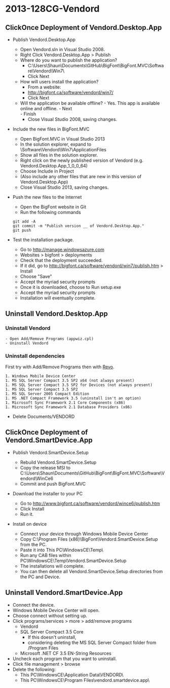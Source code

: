 # 2013-128CG-Vendord

## ClickOnce Deployment of Vendord.Desktop.App

- Publish Vendord.Desktop.App
	- Open Vendord.sln in Visual Studio 2008.
	- Right Click Vendord.Desktop.App > Publish
	- Where do you want to publish the application?
		- C:\Users\Shaun\Documents\GitHub\BigFont\BigFont.MVC\Software\Vendord\Win7\
		- Click Next
	- How will users install the application? 
		- From a website: 
		- http://bigfont.ca/software/vendord/win7/
		- Click Next
  - Will the application be available offline?
		- Yes. This app is available online and offline.
		- Next   
		- Finish
	- Close Visual Studio 2008, saving changes.

- Include the new files in BigFont.MVC
	- Open BigFont.MVC in Visual Studio 2013
	- In the solution explorer, expand to \Software\Vendord\Win7\ApplicationFiles
	- Show all files in the solution explorer.
	- Right click on the newly published version of Vendord (e.g. Vendord.Desktop.App_1_0_0_64) 
	- Choose Include in Project
	- (Also include any other files that are new in this version of Vendord.Desktop.App)	
	- Close Visual Studio 2013, saving changes.

- Push the new files to the Internet
	- Open the BigFont website in Git
	- Run the following commands
	
	```
	git add -A
	git commit -m "Publish version __ of Vendord.Desktop.App."
	git push
	```
	
- Test the installation package.
	- Go to http://manage.windowsazure.com	
	- Websites > bigfont > deployments
	- Check that the deployment succeeded.
	- If it did, go to http://bigfont.ca/software/vendord/win7/publish.htm > Install
	- Choose "Save"
	- Accept the myriad security prompts
	- Once it is downloaded, choose to Run setup.exe
	- Accept the myriad security prompts
	- Installation will eventually complete.

## Uninstall Vendord.Desktop.App

### Uninstall Vendord

	- Open Add/Remove Programs (appwiz.cpl)
	- Uninstall Vendord

### Uninstall dependencies

First try with Add/Remove Programs then with [Revo](http://www.revouninstaller.com/).

	1. Windows Mobile Device Center
	1. MS SQL Server Compact 3.5 SP2 x64 (not always present)
	1. MS SQL Server Compact 3.5 SP2 for Devices (not always present)
	1. MS SQL Server Compact 3.5 SP2
	1. MS SQL Server 2005 Compact Edition
	1. MS .NET Compact Framework 3.5 (uninstall isn't an option)
	1. Microsoft Sync Framework 2.1 Core Components (x86)
	1. Microsoft Sync Framework 2.1 Database Providers (x86)

- Delete Documents/VENDORD

## ClickOnce Deployment of Vendord.SmartDevice.App

- Publish Vendord.SmartDevice.Setup
	- Rebuild Vendord.SmartDevice.Setup
	- Copy the release MSI to C:\Users\Shaun\Documents\GitHub\BigFont\BigFont.MVC\Software\Vendord\WinCe6
	- Commit and push BigFont.MVC

- Download the installer to your PC
	- Go to http://www.bigfont.ca/software/vendord/wince6/publish.htm
	- Click Install
	- Run it.

- Install on device
	- Connect your device through Windows Mobile Device Center
	- Copy C:\Program Files (x86)\BigFont\Vendord.SmartDevice.Setup from the PC.
	- Paste it into This PC\WindowsCE\Temp\
	- Run any CAB files within PC\WindowsCE\Temp\Vendord.SmartDevice.Setup
	- The installations will complete.
	- You can then delete all Vendord.SmartDevice.Setup directories from the PC and Device.

## Uninstall Vendord.SmartDevice.App

- Connect the device.
- Windows Mobile Device Center will open.
- Choose connect without setting up.
- Click programs/services > more > add/remove programs
	- Vendord
	- SQL Server Compact 3.5 Core
		- If this doesn't uninstall, 
		- considering deleting the MS SQL Server Compact folder from /Program Files
	- Microsoft .NET CF 3.5 EN-String Resources
- Uncheck each program that you want to uninstall.
- Click file management > browse
- Delete the following:
	- This PC\WindowsCE\Application Data\VENDORD\
	- This PC\WindowsCE\Program Files\vendord.smartdevice.app\

